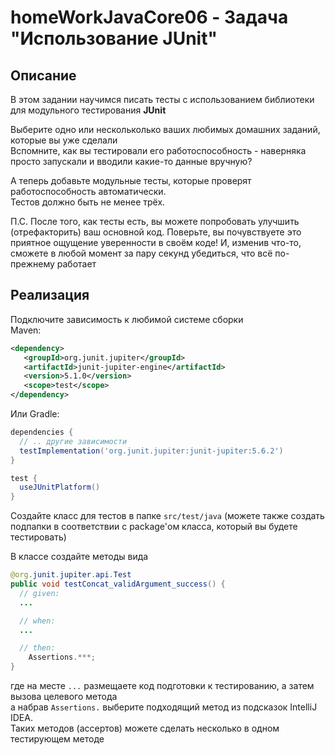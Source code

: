 # homeWorkJavaCore06 - Задача "Использование JUnit"

## Описание
В этом задании научимся писать тесты с использованием библиотеки для модульного тестирования **JUnit**  

Выберите одно или нескольколько ваших любимых домашних заданий, которые вы уже сделали  
Вспомните, как вы тестировали его работоспособность - наверняка просто запускали и вводили какие-то данные вручную?  

А теперь добавьте модульные тесты, которые проверят работоспособность автоматически.   
Тестов должно быть не менее трёх.  

П.С. После того, как тесты есть, вы можете попробовать улучшить (отрефакторить) ваш основной код. 
Поверьте, вы почувствуете это приятное ощущение уверенности в своём коде! 
И, изменив что-то, сможете в любой момент за пару секунд убедиться, что всё по-прежнему работает

## Реализация
Подключите зависимость к любимой системе сборки  
Maven:  
```xml
<dependency>
   <groupId>org.junit.jupiter</groupId>
   <artifactId>junit-jupiter-engine</artifactId>
   <version>5.1.0</version>
   <scope>test</scope>
</dependency>
```

Или Gradle:
```gradle
dependencies {
  // .. другие зависимости
  testImplementation('org.junit.jupiter:junit-jupiter:5.6.2')
}

test {
  useJUnitPlatform()
}
```

Создайте класс для тестов в папке `src/test/java` (можете также создать подпапки в соответствии с package'ом класса, который вы будете тестировать)  

В классе создайте методы вида  
```java
@org.junit.jupiter.api.Test
public void testConcat_validArgument_success() {
  // given:
  ...

  // when:
  ...    

  // then:
    Assertions.***;
}
```
где на месте `...` размещаете код подготовки к тестированию, а затем вызова целевого метода  
а набрав `Assertions.` выберите подходящий метод из подсказок IntelliJ IDEA.   
Таких методов (ассертов) можете сделать несколько в одном тестирующем методе
